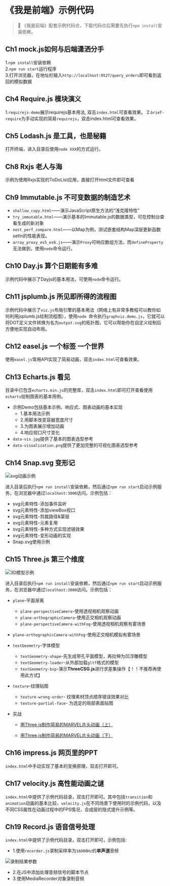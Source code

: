 # 《我是前端》示例代码
>:whale: 《我是前端》配套示例代码仓，下载代码仓后需要先执行`npm install`安装依赖。



## Ch1  mock.js如何与后端潇洒分手

1.`npm install`安装依赖   
2.`npm run start`运行程序   
3.打开浏览器，在地址栏输入`http://localhost:9527/query_orders`即可看到返回的模拟数据



## Ch4  Require.js 模块演义
1.`requirejs-demo`展示requirejs基本用法, 双击`index.html`可查看效果。
2.`brief-require`为手动实现的简易`requirejs`，双击index.html可查看效果。




## Ch5  Lodash.js 是工具，也是秘籍
打开终端，进入目录后使用`node XXX`的方式运行。



## Ch8  Rxjs 老人与海

示例为使用Rxjs实现的ToDoList应用，直接打开html文件即可查看



## Ch9  Immutable.js 不可变数据的制造艺术

- `shallow_copy.html`——演示JavaScript原生方法的“浅克隆特性”
- `try_immutable.html`——演示基本的Immutable.js的数据类型，可在控制台查看生成的新对象
- `nest_perf_compare.html`——以Map为例，测试嵌套结构Map深层更新函数setIn的性能表现。
- `array_proxy_es5_es6.js`——演示`Proxy`可响应数组方法，而`defineProperty`无法做到，使用`node`命令运行。



## Ch10  Day.js 算个日期能有多难

示例代码中展示了Dayjs的基本用法，可使用`node`命令运行。



## Ch11  jsplumb.js 所见即所得的流程图

示例代码中展示了`viz.js`布局引擎的基本用法（网络上有非常多教程可以教你如何利用jsplumb.js绘制流程图），使用`node `命令执行`graphviz.demo.js`，它就可以将DOT定义文件转换为名为`output.svg`的拓扑图，它可以帮助你在自定义绘制后方便地实现自动布局。




## Ch12  easel.js 一个标签 一个世界
使用`easel.js`常用API实现了简易动画，双击`index.html`可查看效果。



## Ch13  Echarts.js 看见
目录中已包含`echarts.min.js`的完整库，双击`index.html`即可打开查看使用`echarts`绘制图表的基本用例。

- 示例Demo包括基本示例、响应式、图表动画的基本实现
  - 1.基本用法示例
  - 2.用脚本改变容器宽度尺寸
  - 3.为图表展示增加动画
  - 4.响应视口尺寸变化
- `data-vis.jpg`提供了基本的图表选型参考
- `data-visualization.png`提供了更加完整的可视化图表选型参考



## Ch14  Snap.svg 变形记

![svg动画示例](https://github.com/dashnowords/imfe/blob/main/assets/ch14-animation.gif)

进入目录后执行`npm run install`安装依赖，然后通过`npm run start`启动示例服务，在浏览器中通过`localhost:3000`访问。示例包括：

- svg元素特性-添加事件监听
- svg元素特性-添加viewBox视口
- svg元素特性-剪裁路径&蒙层
- svg元素特性-元素复用
- svg元素特性-多种方式实现滤镜效果
- svg元素特性-变形动画的实现
- Snap.svg使用示例



## Ch15  Three.js 第三个维度

![3D模型示例](https://github.com/dashnowords/imfe/blob/main/assets/ch15-main.png)

进入目录后执行`npm run install`安装依赖，然后通过`npm run start`启动示例服务，在浏览器中通过`localhost:3000`访问。示例包括：

- `plane`-平面渐离
  
  - `plane-perspectiveCamera`-使用透视相机观察动画
  - `plane-orthographicCamera`-使用正交相机观察动画
  - `plane-perspectiveCamera-withFog`-使用透视相机观察有雾场景
  
- `plane-orthographicCamera-withFog`-使用正交相机模拟有雾场景

- `textGeometry`-字体模型
  - `textGeometry-shape`-先生成带孔平面模型，再拉伸为凹浮雕模型
  - `textGeometry-loader`-从外部加载`gltf`格式的模型
  - `textGeometry-bsp`-演示**ThreeCSG.js**进行求差集操作【！！不推荐再使用此方式】

- `texture`-纹理贴图
  - `texture-wrong-order`- 纹理素材顶点顺序错误效果对比
  - `texture-partial-face`- 为选定的局部表面贴图
  
- 实战
  - [用Three.js制作简易的MARVEL片头动画（上）](https://www.cnblogs.com/dashnowords/p/11216540.html)

  - [用Three.js制作简易的MARVEL片头动画（下）](https://www.cnblogs.com/dashnowords/p/11234360.html)



## Ch16 impress.js 网页里的PPT
`index.html`中手动实现了基本的变换原理，双击打开即可。

## Ch17 velocity.js 高性能动画之谜
`index.html`中提供了示例代码目录，双击打开即可。其中包括`transition`和`animation`动画的基本比较，`velocity.js`在不同场景下使用时的示例代码，以及不同CSS属性在动画过程中的FPS情况，合成层的隐式提升示例等。



## Ch19 Record.js 语音信号处理

`index.html`中提供了示例代码目录，双击打开即可，示例包括:

- 1.使用`recorder.js`录制采样率为`16000Hz`的<b>单声道</b>音频

![录制结果参数](https://github.com/dashnowords/imfe/blob/main/assets/ch19-result.png)

- 2.在JS中添加处理音频信号的脚本节点
- 3.使用MediaRecorder对象录制音频